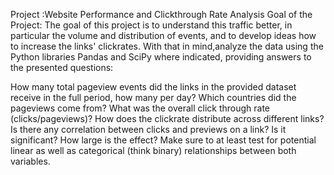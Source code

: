 Project :Website Performance and Clickthrough Rate Analysis 
Goal of the Project:
The goal of this project is to understand this traffic better, in particular the volume 
and distribution of events, and to develop ideas how to increase the links' clickrates. 
With that in mind,analyze the data using the Python libraries Pandas and SciPy
where indicated, providing answers to the presented questions:

How many total pageview events did the links in the provided dataset receive in the full period, how many per day?
Which countries did the pageviews come from?
What was the overall click through rate (clicks/pageviews)?
How does the clickrate distribute across different links?
Is there any correlation between clicks and previews on a link? Is it significant? How large is the effect? Make sure to at least test for potential linear as well as categorical (think binary) relationships between both variables.

